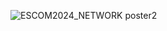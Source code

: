 ![ESCOM2024_NETWORK poster2](https://github.com/ThijsVroegh/Music_mindwandering/assets/56916115/813a9772-4579-4c84-a565-40ace7ebfb89)
